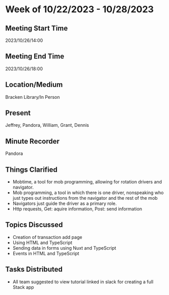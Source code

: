 # Week of 10/22/2023 - 10/28/2023

## Meeting Start Time

2023/10/26/14:00

## Meeting End Time

2023/10/26/18:00

## Location/Medium

Bracken Library/In Person

## Present

Jeffrey, Pandora, William, Grant, Dennis

## Minute Recorder

Pandora

## Things Clarified

- Mobtime, a tool for mob programming, allowing for rotation drivers and navigator.
- Mob programming, a tool in which there is one driver, nonspeaking who just types out instructions from the navigator and the rest of the mob
- Navigators just guide the driver as a primary role.
- Http requests, Get: aquire information, Post: send information

## Topics Discussed
 
- Creation of transaction add page
- Using HTML and TypeScript
- Sending data in forms using Nuxt and TypeScript
- Events in HTML and TypeScript 

## Tasks Distributed

- All team suggested to view tutorial linked in slack for creating a full Stack app
